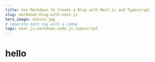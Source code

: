 ```yaml
---
title: Use Markdown to Create a Blog with Next.js and Typescript
slug: markdown-blog-with-next-js
hero_image: nature.jpg
# separate each tag with a comma
tags: next.js,markdown,node.js,typescript
---
```


# hello
